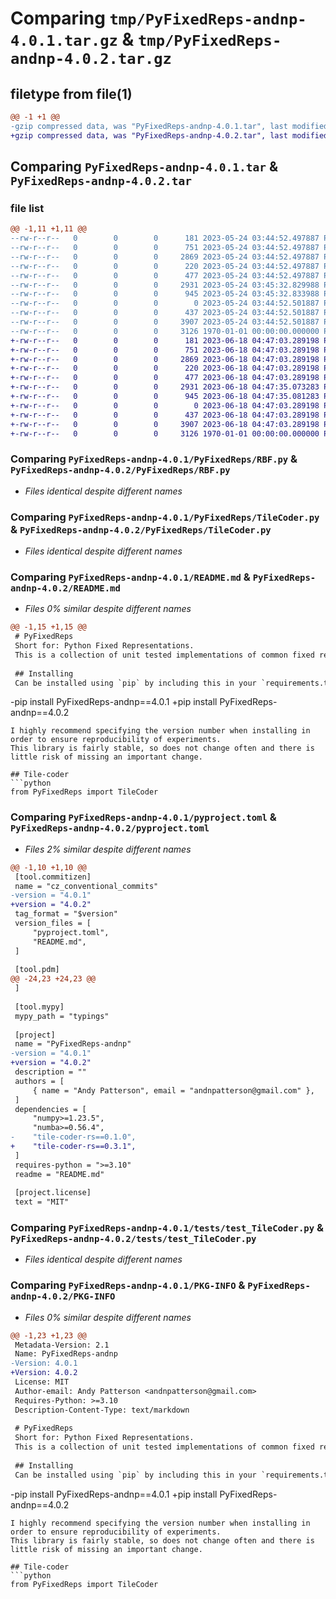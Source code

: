# Comparing `tmp/PyFixedReps-andnp-4.0.1.tar.gz` & `tmp/PyFixedReps-andnp-4.0.2.tar.gz`

## filetype from file(1)

```diff
@@ -1 +1 @@
-gzip compressed data, was "PyFixedReps-andnp-4.0.1.tar", last modified: Wed May 24 03:45:34 2023, max compression
+gzip compressed data, was "PyFixedReps-andnp-4.0.2.tar", last modified: Sun Jun 18 04:47:36 2023, max compression
```

## Comparing `PyFixedReps-andnp-4.0.1.tar` & `PyFixedReps-andnp-4.0.2.tar`

### file list

```diff
@@ -1,11 +1,11 @@
--rw-r--r--   0        0        0      181 2023-05-24 03:44:52.497887 PyFixedReps-andnp-4.0.1/PyFixedReps/BaseRepresentation.py
--rw-r--r--   0        0        0      751 2023-05-24 03:44:52.497887 PyFixedReps-andnp-4.0.1/PyFixedReps/RBF.py
--rw-r--r--   0        0        0     2869 2023-05-24 03:44:52.497887 PyFixedReps-andnp-4.0.1/PyFixedReps/TileCoder.py
--rw-r--r--   0        0        0      220 2023-05-24 03:44:52.497887 PyFixedReps-andnp-4.0.1/PyFixedReps/__init__.py
--rw-r--r--   0        0        0      477 2023-05-24 03:44:52.497887 PyFixedReps-andnp-4.0.1/PyFixedReps/_jit.py
--rw-r--r--   0        0        0     2931 2023-05-24 03:45:32.829988 PyFixedReps-andnp-4.0.1/README.md
--rw-r--r--   0        0        0      945 2023-05-24 03:45:32.833988 PyFixedReps-andnp-4.0.1/pyproject.toml
--rw-r--r--   0        0        0        0 2023-05-24 03:44:52.501887 PyFixedReps-andnp-4.0.1/tests/__init__.py
--rw-r--r--   0        0        0      437 2023-05-24 03:44:52.501887 PyFixedReps-andnp-4.0.1/tests/test_RBF.py
--rw-r--r--   0        0        0     3907 2023-05-24 03:44:52.501887 PyFixedReps-andnp-4.0.1/tests/test_TileCoder.py
--rw-r--r--   0        0        0     3126 1970-01-01 00:00:00.000000 PyFixedReps-andnp-4.0.1/PKG-INFO
+-rw-r--r--   0        0        0      181 2023-06-18 04:47:03.289198 PyFixedReps-andnp-4.0.2/PyFixedReps/BaseRepresentation.py
+-rw-r--r--   0        0        0      751 2023-06-18 04:47:03.289198 PyFixedReps-andnp-4.0.2/PyFixedReps/RBF.py
+-rw-r--r--   0        0        0     2869 2023-06-18 04:47:03.289198 PyFixedReps-andnp-4.0.2/PyFixedReps/TileCoder.py
+-rw-r--r--   0        0        0      220 2023-06-18 04:47:03.289198 PyFixedReps-andnp-4.0.2/PyFixedReps/__init__.py
+-rw-r--r--   0        0        0      477 2023-06-18 04:47:03.289198 PyFixedReps-andnp-4.0.2/PyFixedReps/_jit.py
+-rw-r--r--   0        0        0     2931 2023-06-18 04:47:35.073283 PyFixedReps-andnp-4.0.2/README.md
+-rw-r--r--   0        0        0      945 2023-06-18 04:47:35.081283 PyFixedReps-andnp-4.0.2/pyproject.toml
+-rw-r--r--   0        0        0        0 2023-06-18 04:47:03.289198 PyFixedReps-andnp-4.0.2/tests/__init__.py
+-rw-r--r--   0        0        0      437 2023-06-18 04:47:03.289198 PyFixedReps-andnp-4.0.2/tests/test_RBF.py
+-rw-r--r--   0        0        0     3907 2023-06-18 04:47:03.289198 PyFixedReps-andnp-4.0.2/tests/test_TileCoder.py
+-rw-r--r--   0        0        0     3126 1970-01-01 00:00:00.000000 PyFixedReps-andnp-4.0.2/PKG-INFO
```

### Comparing `PyFixedReps-andnp-4.0.1/PyFixedReps/RBF.py` & `PyFixedReps-andnp-4.0.2/PyFixedReps/RBF.py`

 * *Files identical despite different names*

### Comparing `PyFixedReps-andnp-4.0.1/PyFixedReps/TileCoder.py` & `PyFixedReps-andnp-4.0.2/PyFixedReps/TileCoder.py`

 * *Files identical despite different names*

### Comparing `PyFixedReps-andnp-4.0.1/README.md` & `PyFixedReps-andnp-4.0.2/README.md`

 * *Files 0% similar despite different names*

```diff
@@ -1,15 +1,15 @@
 # PyFixedReps
 Short for: Python Fixed Representations.
 This is a collection of unit tested implementations of common fixed representations commonly used with linear (in features) RL systems.
 
 ## Installing
 Can be installed using `pip` by including this in your `requirements.txt`:
 ```
-pip install PyFixedReps-andnp==4.0.1
+pip install PyFixedReps-andnp==4.0.2
 ```
 I highly recommend specifying the version number when installing in order to ensure reproducibility of experiments.
 This library is fairly stable, so does not change often and there is little risk of missing an important change.
 
 ## Tile-coder
 ```python
 from PyFixedReps import TileCoder
```

### Comparing `PyFixedReps-andnp-4.0.1/pyproject.toml` & `PyFixedReps-andnp-4.0.2/pyproject.toml`

 * *Files 2% similar despite different names*

```diff
@@ -1,10 +1,10 @@
 [tool.commitizen]
 name = "cz_conventional_commits"
-version = "4.0.1"
+version = "4.0.2"
 tag_format = "$version"
 version_files = [
     "pyproject.toml",
     "README.md",
 ]
 
 [tool.pdm]
@@ -24,23 +24,23 @@
 ]
 
 [tool.mypy]
 mypy_path = "typings"
 
 [project]
 name = "PyFixedReps-andnp"
-version = "4.0.1"
+version = "4.0.2"
 description = ""
 authors = [
     { name = "Andy Patterson", email = "andnpatterson@gmail.com" },
 ]
 dependencies = [
     "numpy>=1.23.5",
     "numba>=0.56.4",
-    "tile-coder-rs==0.1.0",
+    "tile-coder-rs==0.3.1",
 ]
 requires-python = ">=3.10"
 readme = "README.md"
 
 [project.license]
 text = "MIT"
```

### Comparing `PyFixedReps-andnp-4.0.1/tests/test_TileCoder.py` & `PyFixedReps-andnp-4.0.2/tests/test_TileCoder.py`

 * *Files identical despite different names*

### Comparing `PyFixedReps-andnp-4.0.1/PKG-INFO` & `PyFixedReps-andnp-4.0.2/PKG-INFO`

 * *Files 0% similar despite different names*

```diff
@@ -1,23 +1,23 @@
 Metadata-Version: 2.1
 Name: PyFixedReps-andnp
-Version: 4.0.1
+Version: 4.0.2
 License: MIT
 Author-email: Andy Patterson <andnpatterson@gmail.com>
 Requires-Python: >=3.10
 Description-Content-Type: text/markdown
 
 # PyFixedReps
 Short for: Python Fixed Representations.
 This is a collection of unit tested implementations of common fixed representations commonly used with linear (in features) RL systems.
 
 ## Installing
 Can be installed using `pip` by including this in your `requirements.txt`:
 ```
-pip install PyFixedReps-andnp==4.0.1
+pip install PyFixedReps-andnp==4.0.2
 ```
 I highly recommend specifying the version number when installing in order to ensure reproducibility of experiments.
 This library is fairly stable, so does not change often and there is little risk of missing an important change.
 
 ## Tile-coder
 ```python
 from PyFixedReps import TileCoder
```

